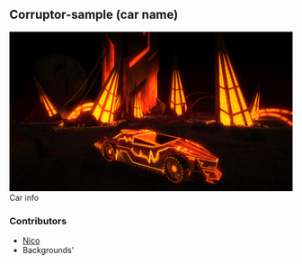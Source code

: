 ## Corruptor-sample (car name)
![](Corruptor-sample.jpg)
Car info

### Contributors
* [Nico](https://github.com/larnin/CustomCar/)
* Backgrounds'
